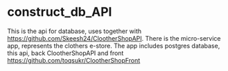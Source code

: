 # construct_db_API

This is the api for database, uses together with https://github.com/Skeesh24/ClootherShopAPI.
There is the micro-service app, represents the clothers e-store. 
The app includes postgres database, this api, back ClootherShopAPI and front https://github.com/toqsukr/ClootherShopFront
